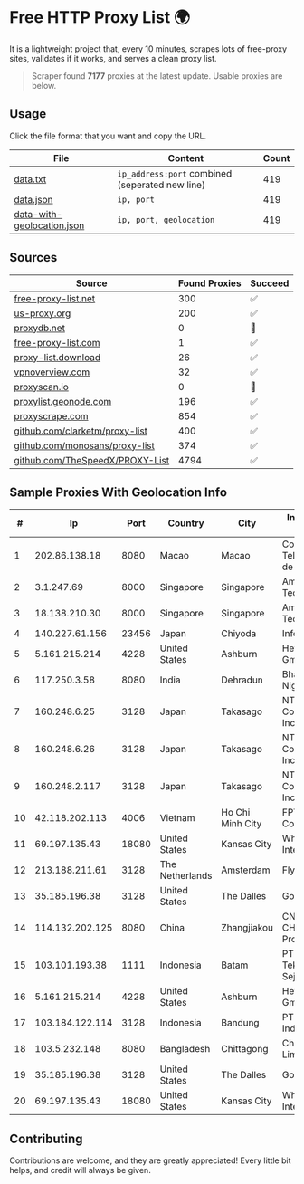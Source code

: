 
# Free HTTP Proxy List 🌍

It is a lightweight project that, every 10 minutes, scrapes lots of free-proxy sites, validates if it works, and serves a clean proxy list.


> Scraper found **7177** proxies at the latest update. Usable proxies are below.

## Usage

Click the file format that you want and copy the URL.


|File|Content|Count|
|----|-------|-----|
|[data.txt](https://raw.githubusercontent.com/themiralay/Proxy-List-World/master/data.txt)|`ip_address:port` combined (seperated new line)|419|
|[data.json](https://raw.githubusercontent.com/themiralay/Proxy-List-World/master/data.json)|`ip, port`|419|
|[data-with-geolocation.json](https://raw.githubusercontent.com/themiralay/Proxy-List-World/master/data-with-geolocation.json)|`ip, port, geolocation`|419|

## Sources

|Source|Found Proxies|Succeed|
|------|-------------|-------|
|[free-proxy-list.net](https://free-proxy-list.net)|300|✅|
|[us-proxy.org](https://www.us-proxy.org)|200|✅|
|[proxydb.net](http://proxydb.net)|0|🚫|
|[free-proxy-list.com](https://free-proxy-list.com/?page=&port=&type%5B%5D=http&type%5B%5D=https&up_time=0&search=Search)|1|✅|
|[proxy-list.download](https://www.proxy-list.download/HTTP)|26|✅|
|[vpnoverview.com](https://vpnoverview.com/privacy/anonymous-browsing/free-proxy-servers)|32|✅|
|[proxyscan.io](https://www.proxyscan.io)|0|🚫|
|[proxylist.geonode.com](https://proxylist.geonode.com/api/proxy-list?limit=300&page=1&sort_by=lastChecked&sort_type=desc&protocols=http,https)|196|✅|
|[proxyscrape.com](https://api.proxyscrape.com/v2/?request=displayproxies&protocol=http&timeout=10000&country=all&ssl=all&anonymity=all)|854|✅|
|[github.com/clarketm/proxy-list](https://raw.githubusercontent.com/clarketm/proxy-list/master/proxy-list-raw.txt)|400|✅|
|[github.com/monosans/proxy-list](https://raw.githubusercontent.com/monosans/proxy-list/main/proxies/http.txt)|374|✅|
|[github.com/TheSpeedX/PROXY-List](https://raw.githubusercontent.com/TheSpeedX/PROXY-List/master/http.txt)|4794|✅|


## Sample Proxies With Geolocation Info

|#|Ip|Port|Country|City|Internet Service Provider|
|-|--|----|-------|----|-------------------------|
|1|202.86.138.18|8080|Macao|Macao|Companhia de Telecomunicacoes de Macau|
|2|3.1.247.69|8000|Singapore|Singapore|Amazon Technologies Inc.|
|3|18.138.210.30|8000|Singapore|Singapore|Amazon Technologies Inc.|
|4|140.227.61.156|23456|Japan|Chiyoda|InfoSphere|
|5|5.161.215.214|4228|United States|Ashburn|Hetzner Online GmbH|
|6|117.250.3.58|8080|India|Dehradun|Bharat Sanchar Nigam Ltd|
|7|160.248.6.25|3128|Japan|Takasago|NTT PC Communications, Inc.|
|8|160.248.6.26|3128|Japan|Takasago|NTT PC Communications, Inc.|
|9|160.248.2.117|3128|Japan|Takasago|NTT PC Communications, Inc.|
|10|42.118.202.113|4006|Vietnam|Ho Chi Minh City|FPT Telecom Company|
|11|69.197.135.43|18080|United States|Kansas City|WholeSale Internet|
|12|213.188.211.61|3128|The Netherlands|Amsterdam|Fly.io, Inc.|
|13|35.185.196.38|3128|United States|The Dalles|Google LLC|
|14|114.132.202.125|8080|China|Zhangjiakou|CNC Group CHINA169 Hebei Province network|
|15|103.101.193.38|1111|Indonesia|Batam|PT Bintang Teknologi Sejahtera|
|16|5.161.215.214|4228|United States|Ashburn|Hetzner Online GmbH|
|17|103.184.122.114|3128|Indonesia|Bandung|PT Wijaya Trimitra Indonesia|
|18|103.5.232.148|8080|Bangladesh|Chittagong|Chittagong Online Limited|
|19|35.185.196.38|3128|United States|The Dalles|Google LLC|
|20|69.197.135.43|18080|United States|Kansas City|WholeSale Internet|



## Contributing

Contributions are welcome, and they are greatly appreciated! Every
little bit helps, and credit will always be given.

